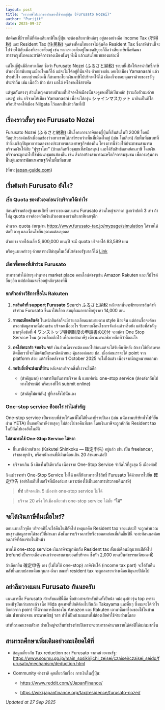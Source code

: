 ```yaml
---
layout: post
title: "เอาภาษีไปแลกของกินของใช้จากญี่ปุ่น (Furusato Nozei)"
author: "Purijit"
date: 2025-09-27
---
```


ปกติคนที่มีรายได้ที่ต้องเสียภาษีในญี่ปุ่น จะต้องเสียภาษีหลักๆ อยู่สองอย่างคือ Income Tax (所得税) และ Resident Tax (住民税) จุดต่างที่คนไทยอาจไม่คุ้นคือ Resident Tax ซึ่งภาษีส่วนนี้จะไปจ่ายให้กับเมืองทีเราอาศัยอยู่ เช่น หากเราอาศัยอยู่ในเขตชิบูยะก็ถือว่าเสียภาษีเพื่อพัฒนาสาธารณูปโภคและสวัสดิการของเมืองนั้นๆ ทั้งนี้ แล้วแต่นโยบายของแต่ละที่

แต่ในญี่ปุ่นมีอีกทางเลือก ชื่อว่า Furusato Nozei (ふるさと納税) ระบบนี้เปิดให้เรานำสิทธิ์ภาษีตัวเองไปสนับสนุนเมืองไหนก็ได้ แม้จะไม่ได้อยู่ที่นั่นจริง ตัวอย่างเช่น เคยไปเมือง Yamanashi แล้วประทับใจ อยากช่วยเมืองนี้ ก็สามารถโยกเงินภาษีไปบริจาคให้ได้ เมืองก็จะขอบคุณเราด้วยของขวัญประจำถิ่น เช่น เนื้อวัว ข้าว ปลา ผลไม้ หรือของใช้สารพัด

แต่พูดกันตรงๆ ส่วนใหญ่คนรอบตัวผมที่บริจาคให้เมืองนั้นจะดูของที่ได้เป็นหลัก (รวมถึงตัวผมด้วย แหะๆ) เช่น บริจาคให้เมือง Yamanashi เพื่อจะได้องุ่น シャインマスカット มากินเป็นกิโล หรือบริจาคให้เมือง Niigata ไว้แลกเป็นข้าวกินทั้งปี

## เรื่องราวสั้นๆ ของ Furusato Nozei

Furusato Nozei (ふるさと納税) เป็นโครงการภาษีของญี่ปุ่นที่เริ่มต้นในปี 2008 โดยมีวัตถุประสงค์หลักเพื่อลดช่องว่างทางรายได้ภาษีระหว่างพื้นที่เมืองใหญ่ (เช่น โตเกียว) กับพื้นที่ชนบทที่กำลังเผชิญปัญหาการลดลงของประชากรและเศรษฐกิจท้องถิ่น โครงการนี้ช่วยให้ประชาชนสามารถบริจาคเงินให้กับ “ฟุรุซาโตะ” (บ้านเกิดหรือชุมชนที่สนับสนุน) และได้รับสิทธิลดหย่อนภาษี โดยเงินบริจาคจะถูกนำไปใช้พัฒนาชุมชนท้องถิ่น เช่น สิ่งก่อสร้างสาธารณะหรือกิจกรรมชุมชน เพื่อกระตุ้นการฟื้นฟูและการพัฒนาเศรษฐกิจในพื้นที่ชนบท

(ที่มา: [japan-guide.com](https://www.japan-guide.com/))

## เริ่มต้นทำ Furusato ยังไง?

### เช็ก Quota ของตัวเองก่อนว่าบริจาคได้เท่าไร

ก่อนบริจาคต้องรู้เพดานสิทธิ์ เพราะของตอบแทน Furusato ส่วนใหญ่จะราคา สูงกว่าปกติ 3 เท่า ถ้าไม่ดู quota อาจต้องควักเงินตัวเองแพงกว่าเสียภาษีเฉยๆอีก

คำนวณ quota ง่ายๆผ่าน <https://www.furusato-tax.jp/mypage/simulation> ใส่รายได้ต่อปี อายุ และเงื่อนไขอื่นๆตามแต่ละบุคคล

ตัวอย่าง รายได้เฉลี่ย 5,600,000 เยน/ปี จะมี quota บริจาคได้ 83,589 เยน

หรือดูแบบคร่าวๆ ด้วยตารางปีล่าสุดในเว็ปไซต์ของรัฐบาลก็ได้ [Link](https://www.soumu.go.jp/main_sosiki/jichi_zeisei/czaisei/czaisei_seido/furusato/mechanism/deduction.html)

### เลือกซื้อของที่เข้าร่วม Furusato

สามารถทำได้ง่ายๆ ผ่านทาง market place ออนไลน์ต่างๆเช่น Amazon Rakuten และเว็ปไซต์อื่นๆอีก แต่ปกติผมจะซื้ออยู่หลักๆสองที่นี้

### ยกตัวอย่างวิธีการซื้อใน Rakuten

1. **หาสินค้าที่ support Furusato**
   Search ふるさと納税 หลังจากนั้นจะมีรายการสินค้าที่เข้าร่วม Furusato ขึ้นมาให้เลือก สมมุติผมอยากซื้อปูราคา 14,000 เยน

2. **รายละเอียดสินค้า**
   ในหน้าสินค้าก็จะมีรายละเอียดมากมายตาม style นิฮงจิน แต่ก่อนซื้อจะต้องกรอกข้อมูลพวกนี้ก่อนเช่น บริจาคเพื่ออะไร รับทราบเงื่อนไขการจัดส่งแล้วหรือยัง แต่ข้อที่สำคัญมากๆคือข้อที่ 4 ワンストップ特例制度の申請書の送付 จะสมัคร One Stop Service ไหม (ควรเลือกติกไว้ เพื่อง่ายต่อภาษี) เดี๋ยวผมจะอธิบายอีกทีว่าคืออะไร

3. **กดใส่ตระกร้า จ่ายเงิน จบ!**
   เงินส่วนนี้เราจะต้องออกไปก่อนแต่จะได้รับคืนทีหลัง ถ้าเราใช้บัตรเครดดิตซื้อเราก็จะได้แต้มบัตรเครดิตด้วยนะ คุ้มสองต่อเลย
   ปล. เมื่อก่อนเราจะได้ point จาก platform ด้วย แต่ถ้าซื้อหลังจาก 1 October 2025 จะไม่ได้แล้ว เนื่องจากมีกฏหมายออกมา

4. **รอรับสิ่งที่จะส่งมาที่บ้าน**
   หลังจากบริจาคสิ่งที่เราจะได้คือ

   * (สำคัญมาก) เอกสารยืนยันการบริจาค & แบบฟอร์ม one-stop service (ต้องส่งกลับไปทางไปรษณีย์ หรือบางที่ให้ submit online)

   * (สำคัญไม่แพ้กัน) ปูที่เราสั่งไปนั่นเอง

### One-stop service คืออะไร ทำไมสำคัญ

One-stop service เป็นระบบที่ช่วยให้คนที่ไม่ได้ยื่นภาษีรายปีเอง (เช่น พนักงานบริษัททั่วไปที่ยื่นผ่าน YETA) ยื่นขอหักภาษีง่ายสุดๆ ไม่ต้องไปขอคืนที่เขต โดยเงินภาษีจะถูกหักกับ Resident tax ในปีถัดไปเองอัตโนมัติ

**ไม่สามารถใช้ One-Stop Service ได้หาก**

* ยื่นภาษีด้วยตัวเอง (Kakutei Shinkoku — 確定申告) อยู่แล้ว เช่น เป็น freelancer, เจ้าของธุรกิจ, หรือพนักงานที่มีเงินเดือนเกิน 20 ล้านเยนต่อปี

* บริจาคเกิน 5 เมืองในปีเดียวกัน เนื่องจาก One-Stop Service จำกัดไว้ที่สูงสุด 5 เมืองต่อปี

ถึงแม้ว่าจะทำ One-Stop Service ไม่ได้ แต่ก็ยังสามารถใช้สิทธิ์ Furusato ได้ด้วยการไปยื่น 確定申告 (อย่าลืมเก็บใบเสร็จที่เมืองส่งมา เพราะต้องใช้เป็นเอกสารประกอบคืนภาษี)

> **ย้ำ!** บริจาคเกิน 5 เมืองทำ one-stop service ไม่ได้

> บริจาค 20 ครั้ง ให้เมืองเดียวทำ one-stop service ได้มั้ย **“ได้”**

## จะได้เงินภาษีคืนเมื่อไหร่?

ตอบแบบเร็วๆคือ บริจาคปีนี้จะได้คืนในปีถัดไป เหตุผลคือ Resident tax ของแต่ละปี จะถูกคำนวณบนฐานข้อมูลรายได้ของปีที่ผ่านมา ดังนั้นการบริจาคภาษีหรือขอลดหย่อนที่เกิดขึ้นปีนี้ จะสะท้อนผลต่อยอดภาษีที่ต้องจ่ายในปีหน้า

หากใช้ one-stop service เงินภาษีจะถูกหักกับ Resident tax ตั้งแต่เดือนมิถุนายนปีถัดไป (refund เป็นรายเดือนจนกว่าจะครบตามยอดที่บริจาค ซึ่งหัก 2,000 เยนเป็นค่าธรรมเนียมคงที่)

ถ้าเลือกยื่น 確定申告 เอง (ไม่ได้ใช้ one-stop) ภาษีเงินได้ (income tax part) จะได้รับคืนหลังยื่นแบบปลายเดือนกุมภา-มีนา ขณะที่ resident tax จะถูกลดระหว่างเดือนมิถุนายปีถัดไป

## อย่าลืมวางแผน Furusato กันนะครับ

แผนการซื้อ Furusato สำหรับผมปีนี้คือ ซื้อข้าวสารสำหรับกินทั้งปีหน้า หม้อหุงข้าวรุ่น top เพราะของปัจุบันเก่ามากแล้ว เนื้อ Hida สุดเทพที่ปกติต้องไปกินถึง Takayama และอื่นๆ ซึ่งผมจะได้กำไรอีกต่อจาก point ที่ได้จากการซื้อของใน Amazon และ Rakuten เอามาซื้อเครื่องของใช้ในบ้าน เช่น น้ำยาล้างจาน กระดาษทิซชู่ ฯลฯ ทำให้ปีหน้าผมแทบไม่ต้องเสียค่าใช้จ่ายส่วนนี้เลย

เท่าที่ถามคนรอบตัวมา ส่วนใหญ่จะเริ่มทำช่วงท้ายปีเพราะจะสามารถคำนวณรายได้ต่อปีได้แม่นมากขึ้น

## สามารถศึกษาเพิ่มเติมอย่างละเอียดได้ที่

* ข้อมูลเกี่ยวกับ Tax reduction ของ Furusato จากหน่วยงานรัฐ: <https://www.soumu.go.jp/main_sosiki/jichi_zeisei/czaisei/czaisei_seido/furusato/mechanism/deduction.html>

* Community ต่างชาติ คุยเกี่ยวกับเรื่อง การเงินในญี่ปุ่น:

  * <https://www.reddit.com/r/JapanFinance/>

  * <https://wiki.japanfinance.org/tax/residence/furusato-nozei/>

*Updated at 27 Sep 2025*